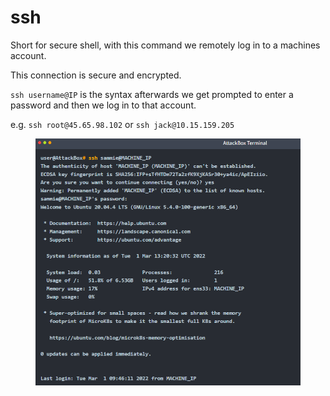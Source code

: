 # ssh

Short for secure shell, with this command we remotely log in to a machines account.

This connection is secure and encrypted.

`ssh username@IP` is the syntax afterwards we get prompted to enter a password and then we log in to that account.

e.g. `ssh root@45.65.98.102` or `ssh jack@10.15.159.205`

<figure><img src="../.gitbook/assets/image (42).png" alt=""><figcaption></figcaption></figure>
